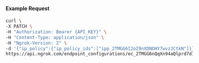 <!-- Code generated for API Clients. DO NOT EDIT. -->
#### Example Request
```bash
curl \
-X PATCH \
-H "Authorization: Bearer {API_KEY}" \
-H "Content-Type: application/json" \
-H "Ngrok-Version: 2" \
-d '{"ip_policy":{"ip_policy_ids":["ipp_2TMGG6I2oI9nXDNOHY7wvzJCtkN"]}}' \
https://api.ngrok.com/endpoint_configurations/ec_2TMGG6nQqXn94aQlprd7d1hiLOc
